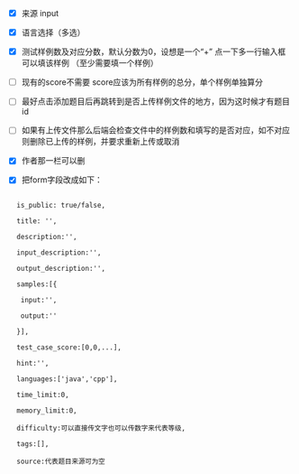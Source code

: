 - [x] 来源 input

- [x] 语言选择（多选）

- [x] 测试样例数及对应分数，默认分数为0，设想是一个“+” 点一下多一行输入框可以填该样例 （至少需要填一个样例）
- [ ] 现有的score不需要 score应该为所有样例的总分，单个样例单独算分

- [ ] 最好点击添加题目后再跳转到是否上传样例文件的地方，因为这时候才有题目id

- [ ] 如果有上传文件那么后端会检查文件中的样例数和填写的是否对应，如不对应则删除已上传的样例，并要求重新上传或取消

- [x] 作者那一栏可以删

- [x] 把form字段改成如下：
```

  is_public: true/false,

  title: '',

  description:'',

  input_description:'',

  output_description:'',

  samples:[{

  ​	input:'',

  ​	output:''

  }],

  test_case_score:[0,0,...],

  hint:'',

  languages:['java','cpp'],

  time_limit:0,

  memory_limit:0,

  difficulty:可以直接传文字也可以传数字来代表等级,
  
  tags:[],
  
  source:代表题目来源可为空
